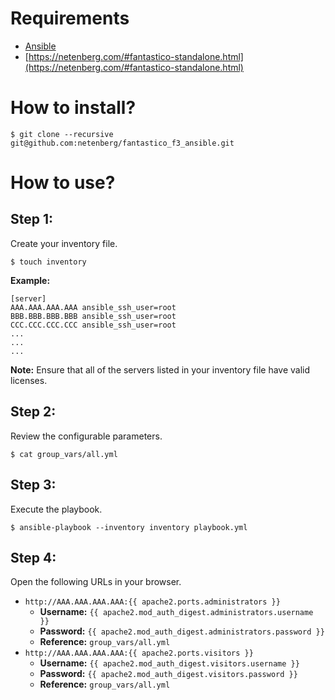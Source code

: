 Requirements
============

* [Ansible](http://docs.ansible.com/ansible/)
* [https://netenberg.com/#fantastico-standalone.html](https://netenberg.com/#fantastico-standalone.html)

How to install?
===============

```
$ git clone --recursive git@github.com:netenberg/fantastico_f3_ansible.git
```

How to use?
===========

## **Step 1:**

Create your inventory file.

```
$ touch inventory
```

**Example:**

```
[server]
AAA.AAA.AAA.AAA ansible_ssh_user=root
BBB.BBB.BBB.BBB ansible_ssh_user=root
CCC.CCC.CCC.CCC ansible_ssh_user=root
...
...
...
```

**Note:** Ensure that all of the servers listed in your inventory file have valid licenses.

## **Step 2:**

Review the configurable parameters.

```
$ cat group_vars/all.yml
```

## **Step 3:**

Execute the playbook.

```
$ ansible-playbook --inventory inventory playbook.yml
```

## **Step 4:**

Open the following URLs in your browser.

* `http://AAA.AAA.AAA.AAA:{{ apache2.ports.administrators }}`
    * **Username:** `{{ apache2.mod_auth_digest.administrators.username }}`
    * **Password:** `{{ apache2.mod_auth_digest.administrators.password }}`
    * **Reference:** `group_vars/all.yml`
* `http://AAA.AAA.AAA.AAA:{{ apache2.ports.visitors }}`
    * **Username:** `{{ apache2.mod_auth_digest.visitors.username }}`
    * **Password:** `{{ apache2.mod_auth_digest.visitors.password }}`
    * **Reference:** `group_vars/all.yml`
